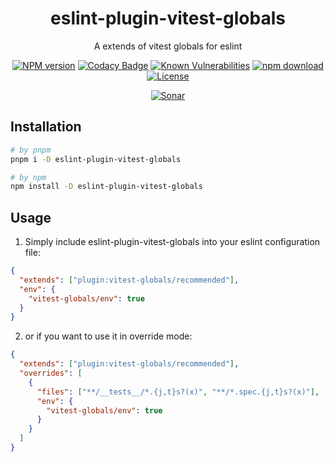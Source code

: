 <div style="text-align: center;" align="center">

# eslint-plugin-vitest-globals

A extends of vitest globals for eslint

[![NPM version][npm-image]][npm-url]
[![Codacy Badge][codacy-image]][codacy-url]
[![Known Vulnerabilities][snyk-image]][snyk-url]
[![npm download][download-image]][download-url]
[![License][license-image]][license-url]

[![Sonar][sonar-image]][sonar-url]

</div>

## Installation

```bash
# by pnpm
pnpm i -D eslint-plugin-vitest-globals

# by npm
npm install -D eslint-plugin-vitest-globals
```

## Usage

1. Simply include eslint-plugin-vitest-globals into your eslint configuration file:

```json
{
  "extends": ["plugin:vitest-globals/recommended"],
  "env": {
    "vitest-globals/env": true
  }
}
```

2. or if you want to use it in override mode:

```json
{
  "extends": ["plugin:vitest-globals/recommended"],
  "overrides": [
    {
      "files": ["**/__tests__/*.{j,t}s?(x)", "**/*.spec.{j,t}s?(x)"],
      "env": {
        "vitest-globals/env": true
      }
    }
  ]
}
```

[npm-image]: https://img.shields.io/npm/v/eslint-plugin-vitest-globals.svg?style=flat-square
[npm-url]: https://npmjs.org/package/eslint-plugin-vitest-globals
[codacy-image]: https://app.codacy.com/project/badge/Grade/f70d4880e4ad4f40aa970eb9ee9d0696
[codacy-url]: https://www.codacy.com/gh/saqqdy/eslint-plugin-vitest-globals/dashboard?utm_source=github.com&utm_medium=referral&utm_content=saqqdy/eslint-plugin-vitest-globals&utm_campaign=Badge_Grade
[snyk-image]: https://snyk.io/test/npm/eslint-plugin-vitest-globals/badge.svg?style=flat-square
[snyk-url]: https://snyk.io/test/npm/eslint-plugin-vitest-globals
[download-image]: https://img.shields.io/npm/dm/eslint-plugin-vitest-globals.svg?style=flat-square
[download-url]: https://npmjs.org/package/eslint-plugin-vitest-globals
[license-image]: https://img.shields.io/badge/License-MIT-blue.svg
[license-url]: LICENSE
[sonar-image]: https://sonarcloud.io/api/project_badges/quality_gate?project=saqqdy_eslint-plugin-vitest-globals
[sonar-url]: https://sonarcloud.io/dashboard?id=saqqdy_eslint-plugin-vitest-globals
